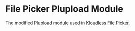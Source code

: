 # File Picker Plupload Module

The modified [Plupload](https://www.plupload.com/) module used in [Kloudless File Picker](https://github.com/Kloudless/file-picker).
